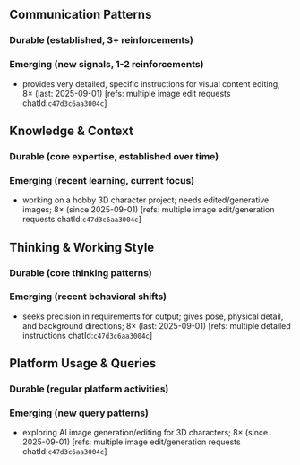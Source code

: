 ## Communication Patterns
### Durable (established, 3+ reinforcements)

### Emerging (new signals, 1-2 reinforcements)
- provides very detailed, specific instructions for visual content editing; 8× (last: 2025-09-01) [refs: multiple image edit requests chatId:`c47d3c6aa3004c`]

## Knowledge & Context
### Durable (core expertise, established over time)

### Emerging (recent learning, current focus)
- working on a hobby 3D character project; needs edited/generative images; 8× (since 2025-09-01) [refs: multiple image edit/generation requests chatId:`c47d3c6aa3004c`]

## Thinking & Working Style
### Durable (core thinking patterns)

### Emerging (recent behavioral shifts)
- seeks precision in requirements for output; gives pose, physical detail, and background directions; 8× (last: 2025-09-01) [refs: multiple detailed instructions chatId:`c47d3c6aa3004c`]

## Platform Usage & Queries
### Durable (regular platform activities)

### Emerging (new query patterns)
- exploring AI image generation/editing for 3D characters; 8× (since 2025-09-01) [refs: multiple image edit/generation requests chatId:`c47d3c6aa3004c`]